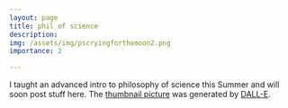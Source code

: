 ```yaml
---
layout: page
title: phil of science
description: 
img: /assets/img/pscryingforthemoon2.png
importance: 2

---
```


I taught an advanced intro to philosophy of science this Summer and will soon post stuff here. The [thumbnail picture](/assets/img/pscryingforthemoon.png) was generated by [DALL-E](https://labs.openai.com/). 
